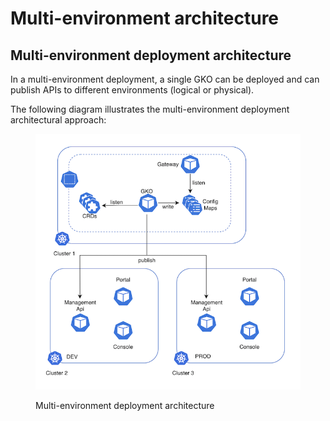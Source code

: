 # Multi-environment architecture

## Multi-environment deployment architecture

In a multi-environment deployment, a single GKO can be deployed and can publish APIs to different environments (logical or physical).&#x20;

The following diagram illustrates the multi-environment deployment architectural approach:

<figure><img src="../.gitbook/assets/image (12).png" alt=""><figcaption><p>Multi-environment deployment architecture</p></figcaption></figure>
